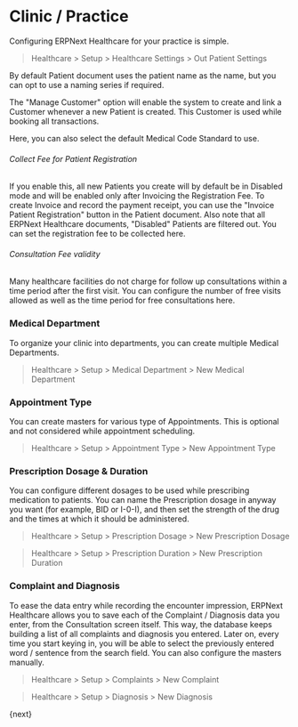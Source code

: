 <!-- add-breadcrumbs -->
# Clinic / Practice
Configuring ERPNext Healthcare for your practice is simple.
> Healthcare > Setup > Healthcare Settings > Out Patient Settings

By default Patient document uses the patient name as the name, but you can opt to use a naming series if required.

The "Manage Customer" option will enable the system to create and link a Customer whenever a new Patient is created. This Customer is used while booking all transactions.

Here, you can also select the default Medical Code Standard to use.

###### Collect Fee for Patient Registration
If you enable this, all new Patients you create will by default be in Disabled mode and will be enabled only after Invoicing the Registration Fee. To create Invoice and record the payment receipt, you can use the "Invoice Patient Registration" button in the Patient document. Also note that all ERPNext Healthcare documents, "Disabled" Patients are filtered out. You can set the registration fee to be collected here.

###### Consultation Fee validity
Many healthcare facilities do not charge for follow up consultations within a time period after the first visit. You can configure the number of free visits allowed as well as the time period for free consultations here.

### Medical Department
To organize your clinic into departments, you can create multiple Medical Departments.
> Healthcare > Setup > Medical Department > New Medical Department

### Appointment Type
You can create masters for various type of Appointments. This is optional and not considered while appointment scheduling.
> Healthcare > Setup > Appointment Type > New Appointment Type

### Prescription Dosage & Duration
You can configure different dosages to be used while prescribing medication to patients. You can name the Prescription dosage in anyway you want (for example, BID or I-0-I), and then set the strength of the drug and the times at which it should be administered.
> Healthcare > Setup > Prescription Dosage > New Prescription Dosage

> Healthcare > Setup > Prescription Duration > New Prescription Duration

### Complaint and Diagnosis
To ease the data entry while recording the encounter impression, ERPNext Healthcare allows you to save each of the Complaint / Diagnosis data you enter, from the Consultation screen itself. This way, the database keeps building a list of all complaints and diagnosis you entered. Later on, every time you start keying in, you will be able to select the previously entered word / sentence from the search field. You can also configure the masters manually.

> Healthcare > Setup > Complaints > New Complaint

> Healthcare > Setup > Diagnosis > New Diagnosis

{next}
